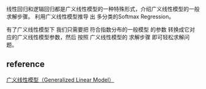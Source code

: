 线性回归和逻辑回归都是广义线性模型的一种特殊形式，介绍广义线性模型的一般求解步骤。 利用广义线性模型推导 出 多分类的Softmax Regression。

有了广义线性模型下 我们只需要把 符合指数分布的一般模型 的参数 转换成它对应的广义线性模型参数，然后 按照 广义线性模型的 求解步骤 即可轻松求解问题。

## reference
[广义线性模型（Generalized Linear Model）](https://zhuanlan.zhihu.com/p/22876460)
